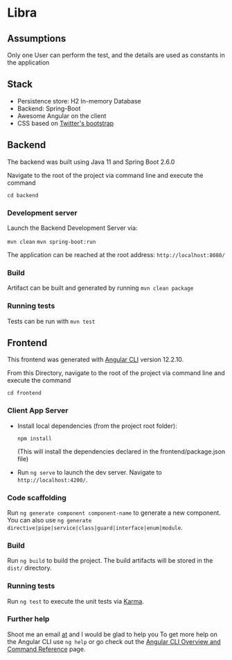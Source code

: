 # Libra

## Assumptions

Only one User can perform the test, and the details are used as constants in the application

## Stack

* Persistence store: H2 In-memory Database
* Backend: Spring-Boot 
* Awesome Angular on the client
* CSS based on [Twitter's bootstrap](http://getbootstrap.com/)

## Backend

The backend was built using Java 11 and Spring Boot 2.6.0 

Navigate to the root of the project via command line and execute the command

`cd backend`

### Development server

Launch the Backend Development Server via:

`mvn clean`
`mvn spring-boot:run`

The application can be reached at the root address: `http://localhost:8080/`

### Build

Artifact can be built and generated by running `mvn clean package`

### Running tests

Tests can be run with `mvn test`

## Frontend 

This frontend was generated with [Angular CLI](https://github.com/angular/angular-cli) version 12.2.10.

From this Directory, navigate to the root of the project via command line and execute the command

`cd frontend`

### Client App Server

* Install local dependencies (from the project root folder):

    ```
    npm install
    ```
    
  (This will install the dependencies declared in the frontend/package.json file)

* Run `ng serve` to launch the dev server. Navigate to `http://localhost:4200/`.

### Code scaffolding

Run `ng generate component component-name` to generate a new component. You can also use `ng generate directive|pipe|service|class|guard|interface|enum|module`.

### Build

Run `ng build` to build the project. The build artifacts will be stored in the `dist/` directory.

### Running tests

Run `ng test` to execute the unit tests via [Karma](https://karma-runner.github.io).

### Further help

Shoot me an email [at](nwabudoemmanuel@gmail.com) and I would be glad to help you
To get more help on the Angular CLI use `ng help` or go check out the [Angular CLI Overview and Command Reference](https://angular.io/cli) page.

